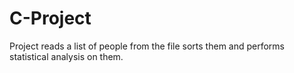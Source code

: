 # C-Project
Project reads a list of people from the file sorts them and performs statistical analysis on them.
